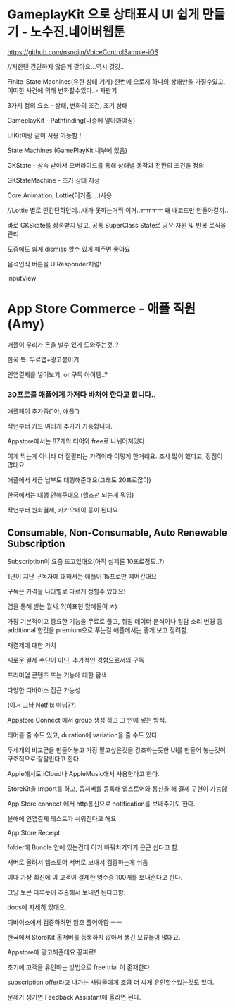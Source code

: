 # GameplayKit 으로 상태표시 UI 쉽게 만들기 - 노수진.네이버웹툰

https://github.com/nsoojin/VoiceControlSample-iOS



//저한텐 간단하지 않은거 같아요...역시 갓갓..

Finite-State Machines(유한 상태 기계) 한번에 오로지 하나의 상태만을 가질수있고, 어떠한 사건에 의해 변화할수있다. - 자판기

3가지 정의 요소 - 상태, 변화의 조건, 초기 상태

GameplayKit - Pathfinding(나중에 알아봐야징) 

UIKit이랑 같이 사용 가능함 !

State Machines (GamePlayKit 내부에 있음)

GKState - 상속 받아서 오버라이드를 통해 상태별 동작과 전환의 조건을 정의

GKStateMachine - 초기 상태 지정

Core Animation, Lottie(이거좀....)사용

//Lottie 별로 안간단하던데...내가 못하는거쥐 이거..ㅠㅠㅜㅜ 왜 내코드만 안돌아갈까..

바로 GKSkate를 상속받지 말고, 공통 SuperClass State로 공유 자원 및 반복 로직을 관리

도중에도 쉽게 dismiss 할수 있게 해주면 좋아요

음석인식 버튼을 UIResponder처럼!

inputView 



# App Store Commerce - 애플 직원(Amy)

애플이 우리가 돈을 벌수 있게 도와주는것..?

한국 특: 무료앱+광고붙이기

인앱결제를 넣어보기, or 구독 아이템..?

### 30프로를 애플에게 가져다 바쳐야 한다고 합니다..

애플페이 추가좀("야, 애플")

작년부터 카드 여러개 추가가 가능합니다.

Appstore에서는 87개의 티어와 free로 나뉘어져있다.

이게 막는게 아니라 더 잘팔리는 가격이라 이렇게 한거래요. 조사 많이 했다고, 장점이 많대요

애플에서 세금 납부도 대행해준대요(그래도 20프로잖아)

한국에서는 대행 안해준대요 (헬조선 되는게 뭐임)

작년부터 원화결제, 카카오페이 등이 된대요

## Consumable, Non-Consumable, Auto Renewable Subscription

Subscription이 요즘 뜨고있대요(아직 실제론 10프로정도..?)

1년이 지난 구독자에 대해서는 애플이 15프로만 떼어간대요

구독은 가격을 나라별로 다르게 정할수 있대요!

앱을 통해 받는 월세..?(이표현 맘에들어 ㅎ)

가장 기본적이고 중요한 기능을 무료로 풀고, 취침 데이터 분석이나 알람 소리 번경 등 additional 한것을 premium으로 푸는걸 애플에서는 좋게 보고 장려함.

재결제에 대한 가치

새로운 결제 수단이 아닌, 추가적인 경험으로서의 구독

프리미엄 콘텐츠 또는 기능에 대한 탐색

다양한 디바이스 접근 가능성

(이거 그냥 Netfilx 아님??)



Appstore Connect 에서 group 생성 하고 그 안에 넣는 방식.

티어를 줄 수도 있고, duration에 variation을 줄 수도 있다.

두세개의 비교군을 만들어놓고 가장 팔고싶은것을 강조하는듯한 UI를 만들어 놓는것이 구조적으로 잘팔린다고 한다.

Apple에서도 iCloud나 AppleMusic애서 사용한다고 한다.



StoreKit을 Import를 하고, 옵저버를 등록해 앱스토어와 통신을 해 결제 구현이 가능함

App Store connect 에서 http통신으로 notification을 보내주기도 한다.

올해에 인앱결제 테스트가 쉬워진다고 해요



App Store Receipt

folder에 Bundle 안에 있는건데 이거 바꿔치기되기 은근 쉽다고 함.

서버로 올려서 앱스토어 서버로 보내서 검증하는게 쉬움

이때 가장 최신에 이 고객이 결제한 영수증 100개를 보내준다고 한다.

그냥 토큰 다루듯이 추출해서 보내면 된다고함.

docs에 자세히 있대요.

디바이스에서 검증하려면 암호 풀어야함 ㅡㅡ

한국에서 StoreKit 옵저버를 등록하지 않아서 생긴 오류들이 많대요.

Appstore에 광고해준대요 꽁짜로!

초기에 고객을 유인하는 방법으로 free trial 이 존재한다.

subscription offer라고 나가는 사람들에게 조금 더 싸게 유인할수있는것도 있다.

문제가 생기면 Feedback Assistant에 올리면 된다.



































